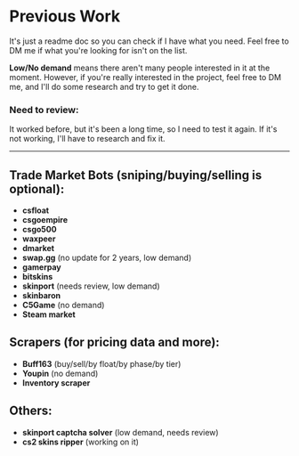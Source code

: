 # Previous Work

It's just a readme doc so you can check if I have what you need. Feel free to DM me if what you're looking for isn't on the list.

**Low/No demand** means there aren't many people interested in it at the moment. However, if you're really interested in the project, feel free to DM me, and I'll do some research and try to get it done.

### Need to review:
It worked before, but it's been a long time, so I need to test it again. If it's not working, I'll have to research and fix it.

---

## Trade Market Bots (sniping/buying/selling is optional):
- **csfloat**
- **csgoempire**
- **csgo500**
- **waxpeer**
- **dmarket**
- **swap.gg** (no update for 2 years, low demand)
- **gamerpay**
- **bitskins**
- **skinport** (needs review, low demand)
- **skinbaron**
- **C5Game** (no demand)
- **Steam market**

## Scrapers (for pricing data and more):
- **Buff163** (buy/sell/by float/by phase/by tier)
- **Youpin** (no demand)
- **Inventory scraper**

## Others:
- **skinport captcha solver** (low demand, needs review)
- **cs2 skins ripper** (working on it)
